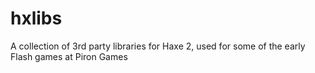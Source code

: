 # hxlibs
A collection of 3rd party libraries for Haxe 2, used for some of the early Flash games at Piron Games

